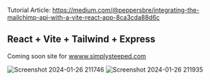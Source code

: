 Tutorial Article: https://medium.com/@peppersbre/integrating-the-mailchimp-api-with-a-vite-react-app-8ca3cda88d6c

## React + Vite + Tailwind + Express

Coming soon site for [wwww.simplysteeped.com](https://www.simplysteeped.com/)
<br/>

![Screenshot 2024-01-26 211746](https://github.com/BDPeppers/coming-soon/assets/37482191/b9e43912-c348-4938-9369-3cb3b24e469e)
![Screenshot 2024-01-26 211935](https://github.com/BDPeppers/coming-soon/assets/37482191/149eb91b-a872-489a-a1fb-3b71d43ed9a5)

